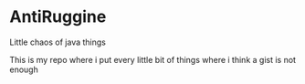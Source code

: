 # AntiRuggine
Little chaos of java things

This is my repo where i put every little bit of things where i think a gist is not enough

